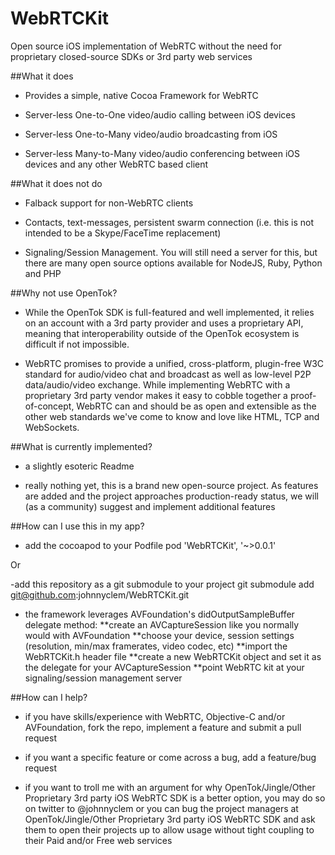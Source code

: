 WebRTCKit
=========

Open source iOS implementation of WebRTC without the need for proprietary closed-source SDKs or 3rd party web services

##What it does

- Provides a simple, native Cocoa Framework for WebRTC

- Server-less One-to-One video/audio calling between iOS devices

- Server-less One-to-Many video/audio broadcasting from iOS

- Server-less Many-to-Many video/audio conferencing between iOS devices and any other WebRTC based client


##What it does not do

- Falback support for non-WebRTC clients

- Contacts, text-messages, persistent swarm connection (i.e. this is not intended to be a Skype/FaceTime replacement)

- Signaling/Session Management. You will still need a server for this, but there are many open source options available for NodeJS, Ruby, Python and PHP 


##Why not use OpenTok?

- While the OpenTok SDK is full-featured and well implemented, it relies on an account with a 3rd party provider and uses a proprietary API, meaning that interoperability outside of the OpenTok ecosystem is difficult if not impossible.

- WebRTC promises to provide a unified, cross-platform, plugin-free W3C standard for audio/video chat and broadcast as well as low-level P2P data/audio/video exchange. While implementing WebRTC with a proprietary 3rd party vendor makes it easy to cobble together a proof-of-concept, WebRTC can and should be as open and extensible as the other web standards we've come to know and love like HTML, TCP and WebSockets.


##What is currently implemented?

- a slightly esoteric Readme

- really nothing yet, this is a brand new open-source project. As features are added and the project approaches production-ready status, we will (as a community) suggest and implement additional features


##How can I use this in my app?

- add the cocoapod to your Podfile 
    pod 'WebRTCKit', '~>0.0.1'

Or


-add this repository as a git submodule to your project
    git submodule add git@github.com:johnnyclem/WebRTCKit.git

- the framework leverages AVFoundation's didOutputSampleBuffer delegate method: 
    **create an AVCaptureSession like you normally would with AVFoundation
    **choose your device, session settings (resolution, min/max framerates, video codec, etc)
    **import the WebRTCKit.h header file
    **create a new WebRTCKit object and set it as the delegate for your AVCaptureSession
    **point WebRTC kit at your signaling/session management server


##How can I help?

- if you have skills/experience with WebRTC, Objective-C and/or AVFoundation, fork the repo, implement a feature and submit a pull request

- if you want a specific feature or come across a bug, add a feature/bug request

- if you want to troll me with an argument for why OpenTok/Jingle/Other Proprietary 3rd party iOS WebRTC SDK is a better option, you may do so on twitter to @johnnyclem or you can bug the project managers at OpenTok/Jingle/Other Proprietary 3rd party iOS WebRTC SDK and ask them to open their projects up to allow usage without tight coupling to their Paid and/or Free web services
